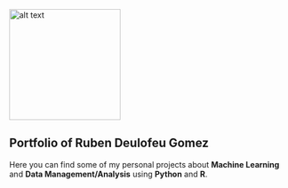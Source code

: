 <img src="https://www.publicdomainpictures.net/pictures/100000/velka/tree-1409159715eln.jpg" alt="alt text" width="200">

## Portfolio of Ruben Deulofeu Gomez 

Here you can find some of my personal projects about **Machine Learning** and **Data Management/Analysis** using **Python** and **R**.
